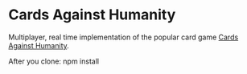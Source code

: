 Cards Against Humanity
======================

Multiplayer, real time implementation of the popular card game [Cards Against Humanity][1].

After you clone: 
      npm install

[1]: http://http://cardsagainsthumanity.com/